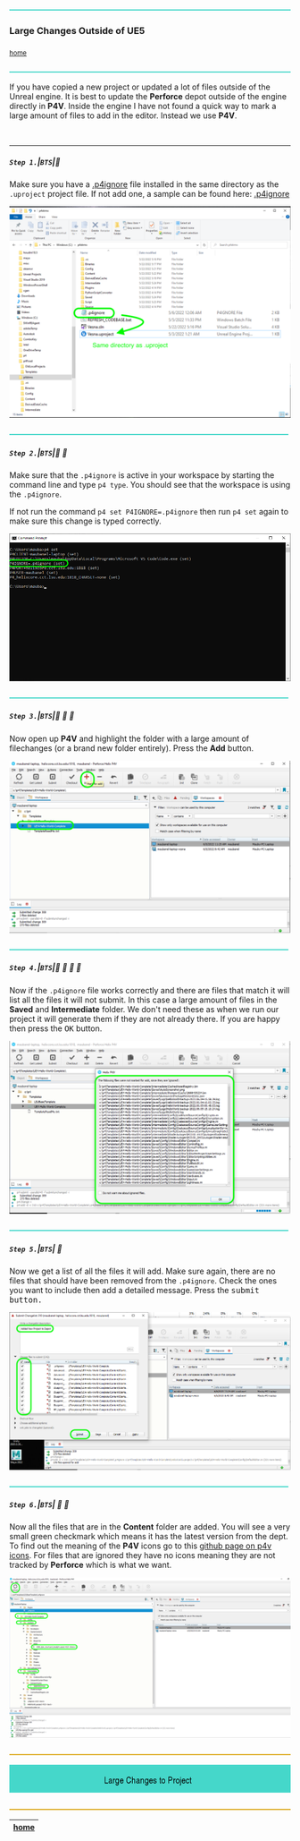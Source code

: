 ![](../images/line3.png)

### Large Changes Outside of UE5

<sub>[home](../README.md#user-content-p4v)</sub>

![](../images/line3.png)

If you have copied a new project or updated a lot of files outside of the Unreal engine.  It is best to update the **Perforce** depot outside of the engine directly in **P4V**. Inside the engine I have not found a quick way to mark a large amount of files to add in the editor.  Instead we use **P4V**.

<br>

---


##### `Step 1.`\|`BTS`|:small_blue_diamond:

Make sure you have a [.p4ignore](../files/.p4ignore) file installed in the same directory as the `.uproject` project file. If not add one, a sample can be found here: [.p4ignore](../files/.p4ignore)

![make sure there is a .p4ignore file in root](images/p4ignore.png)

![](../images/line2.png)

##### `Step 2.`\|`BTS`|:small_blue_diamond: :small_blue_diamond: 

Make sure that the `.p4ignore` is active in your workspace by starting the command line and type `p4 type`.  You should see that the workspace is using the `.p4ignore`.

If not run the command `p4 set P4IGNORE=.p4ignore` then run `p4 set` again to make sure this change is typed correctly.

![check that p4ignore is set properly](images/p4ignoreset.png)

![](../images/line2.png)


##### `Step 3.`\|`BTS`|:small_blue_diamond: :small_blue_diamond: :small_blue_diamond:

Now open up **P4V** and highlight the folder with a large amount of filechanges (or a brand new folder entirely). Press the **Add** button.

![check that p4 i](images/addChanges.png)

![](../images/line2.png)

##### `Step 4.`\|`BTS`|:small_blue_diamond: :small_blue_diamond: :small_blue_diamond: :small_blue_diamond:

Now if the `.p4ignore` file works correctly and there are files that match it will list all the files it will not submit.  In this case a large amount of files in the **Saved** and **Intermediate** folder.  We don't need these as when we run our project it will generate them if they are not already there. If you are happy then press the <kbd>OK</kbd> button.

![list of ignored files](images/ignoredFiles.png)

![](../images/line2.png)

##### `Step 5.`\|`BTS`| :small_orange_diamond:

Now we get a list of all the files it will add.  Make sure again, there are no files that should have been removed from the `.p4ignore`.  Check the ones you want to include then add a detailed message.  Press the <kbd>submit</bbd> button.

![alt_text](images/submitAllChangedFiles.png)

![](../images/line2.png)

##### `Step 6.`\|`BTS`| :small_orange_diamond: :small_blue_diamond:

Now all the files that are in the **Content** folder are added. You will see a very small green checkmark which means it has the latest version from the dept.  To find out the meaning of the **P4V** icons go to this [github page on p4v icons](https://github.com/maubanel/p4v-unreal/blob/main/icons/README.md#user-content-p4v-icons). For files that are ignored they have no icons meaning they are not tracked by **Perforce** which is what we want.

![files tracked and untracked by perforce](images/allAdded.png)

![](../images/line.png)

![large changes to project banner](images/banner.png)

![](../images/line.png)

| [home](../README.md#user-content-p4v) | 
|---|
